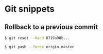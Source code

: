 # Git snippets


## Rollback to a previous commit

```sh
$ git reset --hard 8719a98b...

$ git push --force origin master
```
